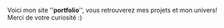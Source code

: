 Voici mon site ''**portfolio**'', vous retrouverez mes projets et mon univers! Merci de votre curiosité :)
